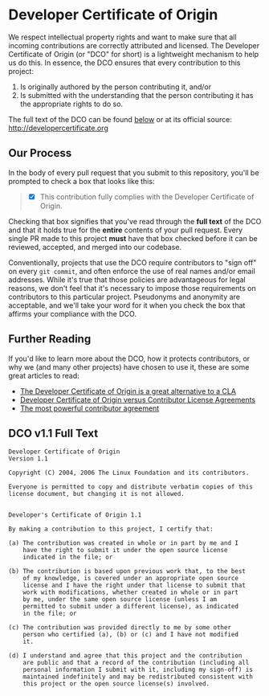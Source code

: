 # Developer Certificate of Origin

We respect intellectual property rights and want to make sure that all incoming
contributions are correctly attributed and licensed. The Developer Certificate
of Origin (or "DCO" for short) is a lightweight mechanism to help us do this. In
essence, the DCO ensures that every contribution to this project:

1. Is originally authored by the person contributing it, and/or
2. Is submitted with the understanding that the person contributing it has the
   appropriate rights to do so.

The full text of the DCO can be found [below](#dco-v11-full-text) or at its
official source: <http://developercertificate.org>

## Our Process

In the body of every pull request that you submit to this repository, you'll be
prompted to check a box that looks like this:

> - [x] This contribution fully complies with the Developer Certificate of Origin.

Checking that box signifies that you've read through the **full text** of the
DCO and that it holds true for the **entire** contents of your pull request.
Every single PR made to this project **must** have that box checked before it
can be reviewed, accepted, and merged into our codebase.

Conventionally, projects that use the DCO require contributors to "sign off" on
every `git commit`, and often enforce the use of real names and/or email
addresses. While it's true that those policies are advantageous for legal
reasons, we don't feel that it's necessary to impose those requirements on
contributors to this particular project. Pseudonyms and anonymity are
acceptable, and we'll take your word for it when you check the box that affirms
your compliance with the DCO.

## Further Reading

If you'd like to learn more about the DCO, how it protects contributors, or why
we (and many other projects) have chosen to use it, these are some great
articles to read:

- [The Developer Certificate of Origin is a great alternative to a CLA][1]
- [Developer Certificate of Origin versus Contributor License Agreements][2]
- [The most powerful contributor agreement][3]

[1]: https://drewdevault.com/2021/04/12/DCO.html
[2]: https://julien.ponge.org/blog/developer-certificate-of-origin-versus-contributor-license-agreements/
[3]: https://lwn.net/Articles/592503/

## DCO v1.1 Full Text

```text
Developer Certificate of Origin
Version 1.1

Copyright (C) 2004, 2006 The Linux Foundation and its contributors.

Everyone is permitted to copy and distribute verbatim copies of this
license document, but changing it is not allowed.


Developer's Certificate of Origin 1.1

By making a contribution to this project, I certify that:

(a) The contribution was created in whole or in part by me and I
    have the right to submit it under the open source license
    indicated in the file; or

(b) The contribution is based upon previous work that, to the best
    of my knowledge, is covered under an appropriate open source
    license and I have the right under that license to submit that
    work with modifications, whether created in whole or in part
    by me, under the same open source license (unless I am
    permitted to submit under a different license), as indicated
    in the file; or

(c) The contribution was provided directly to me by some other
    person who certified (a), (b) or (c) and I have not modified
    it.

(d) I understand and agree that this project and the contribution
    are public and that a record of the contribution (including all
    personal information I submit with it, including my sign-off) is
    maintained indefinitely and may be redistributed consistent with
    this project or the open source license(s) involved.
```
